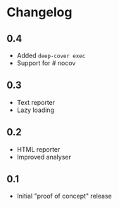 # Changelog

## 0.4

* Added `deep-cover exec`
* Support for # nocov

## 0.3

* Text reporter
* Lazy loading

## 0.2

* HTML reporter
* Improved analyser

## 0.1

* Initial "proof of concept" release
